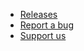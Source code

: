 - [Releases](https://github.com/AlexInCube/Eventica/releases)
- [Report a bug](https://github.com/AlexInCube/Eventica/issues)
- [Support us](support)